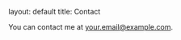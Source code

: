 layout: default
title: Contact
<p>You can contact me at <a href="mailto:fiyinfadayini@gmail.com">your.email@example.com</a>.</p>
